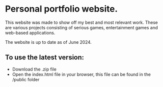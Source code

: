# Personal portfolio website.
This website was made to show off my best and most relevant work.
These are various projects consisting of serious games, entertainment games and web-based applications. 

The website is up to date as of June 2024.

## To use the latest version:
- Download the .zip file
- Open the index.html file in your browser, this file can be found in the /public folder
